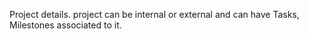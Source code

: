 Project details. project can be internal or external and can have Tasks, Milestones associated to it.

